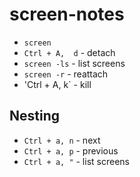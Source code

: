 # screen-notes

- `screen`
- `Ctrl + A,  d` - detach
- `screen -ls` - list screens
- `screen -r` - reattach
- 'Ctrl + A, k` - kill

## Nesting
- `Ctrl + a, n` - next
- `Ctrl + a, p` - previous
- `Ctrl + a, "` - list screens
